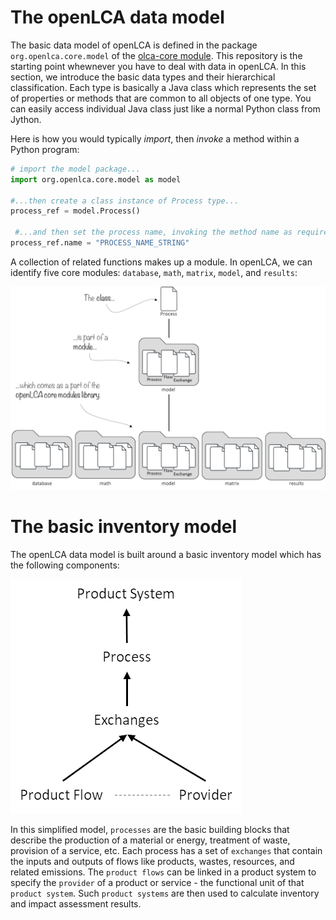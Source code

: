 # The openLCA data model
The basic data model of openLCA is defined in the package `org.openlca.core.model` of the [olca-core module](https://github.com/GreenDelta/olca-modules). This repository is the starting point whewnever you have to deal with data in openLCA. In this section, we introduce the basic data types and their hierarchical classification. Each type is basically a Java class which represents the set of properties or methods that are common to all objects of one type. You can easily access individual Java class just like a normal Python class from Jython.

Here is how you would typically _import_, then _invoke_ a method within a Python program:

```python
# import the model package...
import org.openlca.core.model as model

#...then create a class instance of Process type...
process_ref = model.Process()

 #...and then set the process name, invoking the method name as required.
process_ref.name = "PROCESS_NAME_STRING"
```

A collection of related functions makes up a module. In openLCA, we can identify five core modules: `database`, `math`, `matrix`, `model`,  and `results`:

<img src="https://github.com/davidew74/openlca-scripts/blob/main/images/python_model_structure.png" width="750">


# The basic inventory model
The openLCA data model is built around a basic inventory model which has the following components:

<img src="https://github.com/davidew74/openlca-scripts/blob/main/images/openlca_object_model.png">

In this simplified model, `processes` are the basic building blocks that describe the production of a material or energy, treatment of waste, provision of a service, etc. Each process has a set of `exchanges` that contain the inputs and outputs of flows like products, wastes, resources, and related emissions. The `product flows` can be linked in a product system to specify the `provider` of a product or service - the functional unit of that `product system`. Such `product systems` are then used to calculate inventory and impact assessment results.

